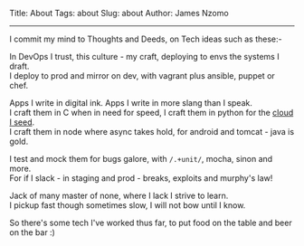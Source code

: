 Title: About
Tags: about
Slug: about
Author: James Nzomo

---
I commit my mind to Thoughts and Deeds, on Tech ideas such as these:-

In DevOps I trust, this culture - my craft, deploying to envs the systems I draft.  
I deploy to prod and mirror on dev, with vagrant plus ansible, puppet or chef.

Apps I write in digital ink. Apps I write in more slang than I speak.  
I craft them in C when in need for speed, I craft them in python for the [cloud I seed][openstack_hacking].  
I craft them in node where async takes hold, for android and tomcat - java is gold.

I test and mock them for bugs galore, with `/.+unit/`, mocha, sinon and more.  
For if I slack - in staging and prod - breaks, exploits and murphy's law!

Jack of many master of none, where I lack I strive to learn.  
I pickup fast though sometimes slow, I will not bow until I know.

So there's some tech I've worked thus far, to put food on the table and beer on the bar :)


[openstack_hacking]: http://docs.openstack.org/developer/hacking/
